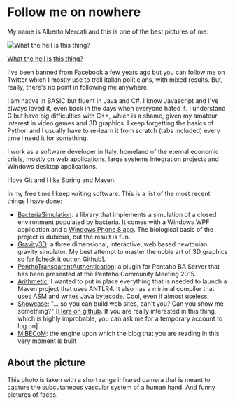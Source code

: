 Follow me on nowhere
====================

My name is Alberto Mercati and this is one of the best pictures of me:

![What the hell is this thing?](http://codevomit.xyz/posts/images/follow-01.png)

[What the hell is this thing?](#test)

I've been banned from Facebook a few years ago but you can follow me on Twitter which I mostly use to troll italian politicians, with mixed results. But, really, there's no point in following me anywhere.

I am native in BASIC but fluent in Java and C#. I know Javascript and I've always loved it, even back in the days when everyone hated it. I understand C but have big difficulties with C++, which is a shame, given my amateur interest in video games and 3D graphics. I keep forgetting the basics of Python and I usually have to re-learn it from scratch (tabs included) every time I need it for something.

I work as a software developer in Italy, homeland of the eternal economic crisis, mostly on web applications, large systems integration projects and Windows desktop applications.

I love Git and I like Spring and Maven.

In my free time I keep writing software. This is a list of the most recent things I have done:

* [BacteriaSimulation][1]: a library that implements a simulation of a closed environment populated by bacteria. It comes with a Windows WPF application and a [Windows Phone 8 app][2]. The biological basis of the project is dubious, but the result is fun.
* [Gravity3D][3]: a three dimensional, interactive, web based newtonian gravity simulator. My best attempt to master the noble art of 3D graphics so far [[check it out on Github][4]].
* [PenthoTransparentAuthentication][5]: a plugin for Pentaho BA Server that has been presented at the Pentaho Community Meeting 2015.
* [Arithmetic][6]: I wanted to put in place everything that is needed to launch a Maven project that uses ANTLR4. It also has a minimal compiler that uses ASM and writes Java bytecode. Cool, even if almost useless.
* [Showcase][7]: "... so you can build web sites, can't you? Can you show me something?" [[Here on github][8]. If you are really interested in this thing, which is highly improbable, you can ask me for a temporary account to log on].
* [MiBECoM][9]: the engine upon which the blog that you are reading in this very moment is built

<a name="test" ></a>
## About the picture

This photo is taken with a short range infrared camera that is meant to capture the subcutaneous vascular system of a human hand. And funny pictures of faces.


[1]: https://bact.codeplex.com/
[2]: https://www.microsoft.com/it-it/store/apps/mobilebact/9nblgggzkq5v
[3]: http://www.codevomit.xyz/svg-example/WebContent/html/gravity3d.html
[4]: https://github.com/Rospaccio/gravity
[5]: https://github.com/Rospaccio/pentaho-transparent-authentication
[6]: https://github.com/Rospaccio/arithmetic
[7]: http://www.codevomit.xyz/showcase
[8]: https://github.com/Rospaccio/showcase
[9]: https://github.com/Rospaccio/mibecom

